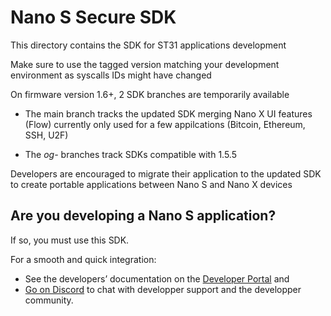 # Nano S Secure SDK

This directory contains the SDK for ST31 applications development   

Make sure to use the tagged version matching your development environment as syscalls IDs might have changed

On firmware version 1.6+, 2 SDK branches are temporarily available

* The main branch tracks the updated SDK merging Nano X UI features (Flow) currently only used for a few appilcations (Bitcoin, Ethereum, SSH, U2F)

* The *og-* branches track SDKs compatible with 1.5.5 

Developers are encouraged to migrate their application to the updated SDK to create portable applications between Nano S and Nano X devices

## Are you developing a Nano S application?

If so, you must use this SDK. 

For a smooth and quick integration:
- See the developers’ documentation on the [Developer Portal](https://developers.ledger.com/) and 
- [Go on Discord](https://developers.ledger.com/discord-pro/) to chat with developper support and the developper community.

